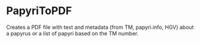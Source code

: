 # PapyriToPDF
 Creates a PDF file with text and metadata (from TM, papyri.info, HGV) about a papyrus or a list of papyri based on the TM number.
